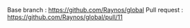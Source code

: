Base branch : https://github.com/Raynos/global
Pull request : https://github.com/Raynos/global/pull/11
